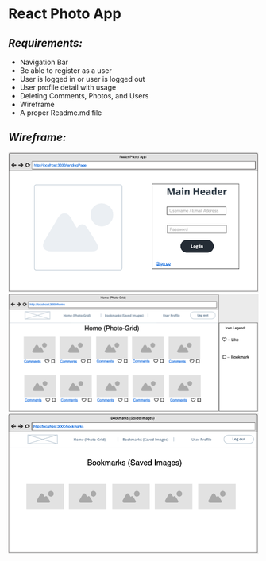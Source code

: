 # React Photo App 

## *Requirements:*

- Navigation Bar
- Be able to register as a user
- User is logged in or user is logged out
- User profile detail with usage
- Deleting Comments, Photos, and Users
- Wireframe 
- A proper Readme.md file 

## *Wireframe:*

![1. Landing-Page)](https://github.com/daler-bobojanov/React-Photo-App/blob/master/wireframe/1.Landing-Page.png)
![2. Home-Page)](https://github.com/daler-bobojanov/React-Photo-App/blob/master/wireframe/2.Home-Page.png)
![3. Bookmarks-Page)](https://github.com/daler-bobojanov/React-Photo-App/blob/master/wireframe/3.Bookmarks-Page.png)